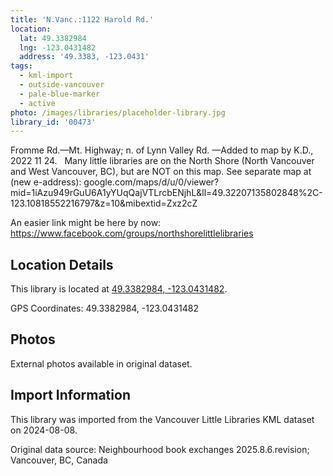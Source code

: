 ```yaml
---
title: 'N.Vanc.:1122 Harold Rd.'
location:
  lat: 49.3382984
  lng: -123.0431482
  address: '49.3383, -123.0431'
tags:
  - kml-import
  - outside-vancouver
  - pale-blue-marker
  - active
photo: /images/libraries/placeholder-library.jpg
library_id: '00473'
---
```

Fromme Rd.—Mt. Highway; n. of Lynn Valley Rd.
—Added to map by K.D., 2022 11 24.  
Many little libraries are on the North Shore (North Vancouver and West Vancouver, BC),
but are NOT on this map.
See separate map at (new e-address):
google.com/maps/d/u/0/viewer?mid=1iAzu949rGuU6A1yYUqQajVTLrcbENjhL&ll=49.32207135802848%2C-123.10818552216797&z=10&mibextid=Zxz2cZ

An easier link might be here by now:
https://www.facebook.com/groups/northshorelittlelibraries

## Location Details

This library is located at [49.3382984, -123.0431482](https://www.google.com/maps?q=49.3382984,-123.0431482).

GPS Coordinates: 49.3382984, -123.0431482

## Photos

External photos available in original dataset.

## Import Information

This library was imported from the Vancouver Little Libraries KML dataset on 2024-08-08.

Original data source: Neighbourhood book exchanges 2025.8.6.revision; Vancouver, BC, Canada
